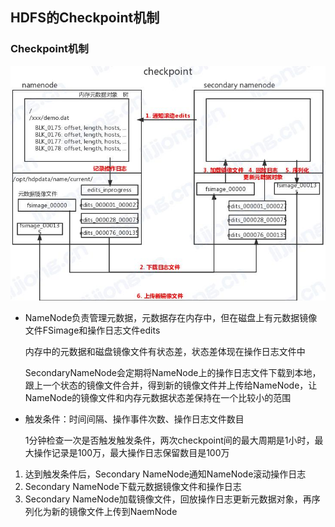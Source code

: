 ## **HDFS的Checkpoint机制**

### Checkpoint机制

![](assets/HDFS的Checkpoint机制/HDFS的Checkpoint机制.jpg)

- NameNode负责管理元数据，元数据存在内存中，但在磁盘上有元数据镜像文件FSimage和操作日志文件edits

  内存中的元数据和磁盘镜像文件有状态差，状态差体现在操作日志文件中

  SecondaryNameNode会定期将NameNode上的操作日志文件下载到本地，跟上一个状态的镜像文件合并，得到新的镜像文件并上传给NameNode，让NameNode的镜像文件和内存元数据状态差保持在一个比较小的范围

- 触发条件：时间间隔、操作事件次数、操作日志文件数目

  1分钟检查一次是否触发触发条件，两次checkpoint间的最大周期是1小时，最大操作记录是100万，最大操作日志保留数目是100万

1. 达到触发条件后，Secondary NameNode通知NameNode滚动操作日志
2. Secondary NameNode下载元数据镜像文件和操作日志
3. Secondary NameNode加载镜像文件，回放操作日志更新元数据对象，再序列化为新的镜像文件上传到NaemNode